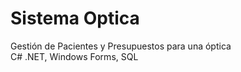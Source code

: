 # Sistema Optica

Gestión de Pacientes y Presupuestos para una óptica  
C# .NET, Windows Forms, SQL

